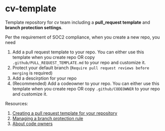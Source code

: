 # cv-template
Template repository for cv team including a **pull_request template** and **branch protection settings**.

Per the requirement of SOC2 compliance, when you create a new repo, you need
1. Add a pull request template to your repo. You can either use this template when you create repo OR copy `.github/PULL_REQUEST_TEMPLATE.md` to your repo and customize it.
2. Protect your default branch (`Require pull request reviews before merging` is required)
3. Add a descirption for your repo
4. (Recommended) Add a codeowner to your repo. You can either use this template when you create repo OR copy `.github/CODEOWNER` to your repo and customize it.

Resources:
1. [Creating a pull request template for your repository](https://docs.github.com/en/github/building-a-strong-community/creating-a-pull-request-template-for-your-repository)
2. [Managing a branch protection rule](https://docs.github.com/en/github/administering-a-repository/managing-a-branch-protection-rule)
3. [About code owners](https://docs.github.com/en/github/creating-cloning-and-archiving-repositories/about-code-owners#example-of-a-codeowners-file)
